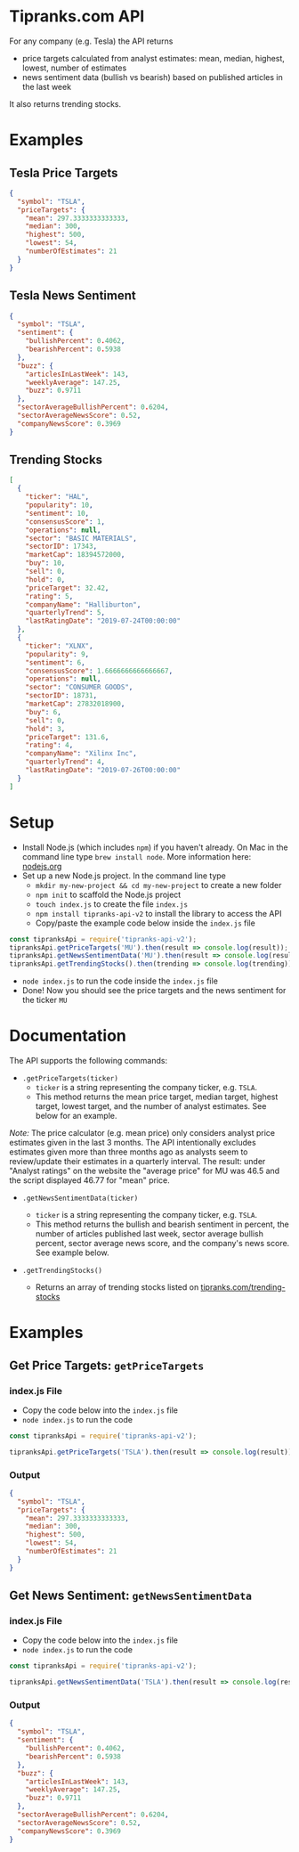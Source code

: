 # Tipranks.com API

For any company (e.g. Tesla) the API returns

- price targets calculated from analyst estimates: mean, median, highest, lowest, number of estimates
- news sentiment data (bullish vs bearish) based on published articles in the last week

It also returns trending stocks.

# Examples

## Tesla Price Targets

```json
{
  "symbol": "TSLA",
  "priceTargets": {
    "mean": 297.3333333333333,
    "median": 300,
    "highest": 500,
    "lowest": 54,
    "numberOfEstimates": 21
  }
}
```

## Tesla News Sentiment

```json
{
  "symbol": "TSLA",
  "sentiment": {
    "bullishPercent": 0.4062,
    "bearishPercent": 0.5938
  },
  "buzz": {
    "articlesInLastWeek": 143,
    "weeklyAverage": 147.25,
    "buzz": 0.9711
  },
  "sectorAverageBullishPercent": 0.6204,
  "sectorAverageNewsScore": 0.52,
  "companyNewsScore": 0.3969
}
```

## Trending Stocks

```json
[
  {
    "ticker": "HAL",
    "popularity": 10,
    "sentiment": 10,
    "consensusScore": 1,
    "operations": null,
    "sector": "BASIC MATERIALS",
    "sectorID": 17343,
    "marketCap": 18394572000,
    "buy": 10,
    "sell": 0,
    "hold": 0,
    "priceTarget": 32.42,
    "rating": 5,
    "companyName": "Halliburton",
    "quarterlyTrend": 5,
    "lastRatingDate": "2019-07-24T00:00:00"
  },
  {
    "ticker": "XLNX",
    "popularity": 9,
    "sentiment": 6,
    "consensusScore": 1.6666666666666667,
    "operations": null,
    "sector": "CONSUMER GOODS",
    "sectorID": 18731,
    "marketCap": 27832018900,
    "buy": 6,
    "sell": 0,
    "hold": 3,
    "priceTarget": 131.6,
    "rating": 4,
    "companyName": "Xilinx Inc",
    "quarterlyTrend": 4,
    "lastRatingDate": "2019-07-26T00:00:00"
  }
]
```

# Setup

- Install Node.js (which includes `npm`) if you haven't already. On Mac in the command line type `brew install node`. More information here: [nodejs.org](https://nodejs.org/en)
- Set up a new Node.js project. In the command line type
  - `mkdir my-new-project && cd my-new-project` to create a new folder
  - `npm init` to scaffold the Node.js project
  - `touch index.js` to create the file `index.js`
  - `npm install tipranks-api-v2` to install the library to access the API
  - Copy/paste the example code below inside the `index.js` file

```js
const tipranksApi = require('tipranks-api-v2');
tipranksApi.getPriceTargets('MU').then(result => console.log(result));
tipranksApi.getNewsSentimentData('MU').then(result => console.log(result));
tipranksApi.getTrendingStocks().then(trending => console.log(trending));
```

- `node index.js` to run the code inside the `index.js` file
- Done! Now you should see the price targets and the news sentiment for the ticker `MU`

# Documentation

The API supports the following commands:

- `.getPriceTargets(ticker)`
  - `ticker` is a string representing the company ticker, e.g. `TSLA`.
  - This method returns the mean price target, median target,
    highest target, lowest target, and the number of analyst estimates. See
    below for an example.

_Note:_ The price calculator (e.g. mean price) only considers analyst price
estimates given in the last 3 months.
The API intentionally excludes estimates given more than three months ago
as analysts seem to review/update their estimates in a quarterly interval.
The result: under "Analyst ratings" on the website the "average price" for MU was 46.5
and the script displayed 46.77 for "mean" price.

- `.getNewsSentimentData(ticker)`

  - `ticker` is a string representing the company ticker, e.g. `TSLA`.
  - This method returns the bullish and bearish sentiment in percent,
    the number of articles published last week, sector average bullish
    percent, sector average news score, and the company's news score. See
    example below.

- `.getTrendingStocks()`
  - Returns an array of trending stocks listed on [tipranks.com/trending-stocks](https://www.tipranks.com/trending-stocks)

# Examples

## Get Price Targets: `getPriceTargets`

### index.js File

- Copy the code below into the `index.js` file
- `node index.js` to run the code

```javascript
const tipranksApi = require('tipranks-api-v2');

tipranksApi.getPriceTargets('TSLA').then(result => console.log(result));
```

### Output

```json
{
  "symbol": "TSLA",
  "priceTargets": {
    "mean": 297.3333333333333,
    "median": 300,
    "highest": 500,
    "lowest": 54,
    "numberOfEstimates": 21
  }
}
```

## Get News Sentiment: `getNewsSentimentData`

### index.js File

- Copy the code below into the `index.js` file
- `node index.js` to run the code

```javascript
const tipranksApi = require('tipranks-api-v2');

tipranksApi.getNewsSentimentData('TSLA').then(result => console.log(result));
```

### Output

```json
{
  "symbol": "TSLA",
  "sentiment": {
    "bullishPercent": 0.4062,
    "bearishPercent": 0.5938
  },
  "buzz": {
    "articlesInLastWeek": 143,
    "weeklyAverage": 147.25,
    "buzz": 0.9711
  },
  "sectorAverageBullishPercent": 0.6204,
  "sectorAverageNewsScore": 0.52,
  "companyNewsScore": 0.3969
}
```
